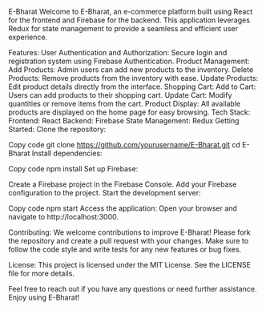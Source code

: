 
E-Bharat
Welcome to E-Bharat, an e-commerce platform built using React for the frontend and Firebase for the backend. This application leverages Redux for state management to provide a seamless and efficient user experience.

Features:
User Authentication and Authorization: Secure login and registration system using Firebase Authentication.
Product Management:
Add Products: Admin users can add new products to the inventory.
Delete Products: Remove products from the inventory with ease.
Update Products: Edit product details directly from the interface.
Shopping Cart:
Add to Cart: Users can add products to their shopping cart.
Update Cart: Modify quantities or remove items from the cart.
Product Display: All available products are displayed on the home page for easy browsing.
Tech Stack:
Frontend: React
Backend: Firebase
State Management: Redux
Getting Started:
Clone the repository:


Copy code
git clone https://github.com/yourusername/E-Bharat.git
cd E-Bharat
Install dependencies:


Copy code
npm install
Set up Firebase:

Create a Firebase project in the Firebase Console.
Add your Firebase configuration to the project.
Start the development server:


Copy code
npm start
Access the application:
Open your browser and navigate to http://localhost:3000.

Contributing:
We welcome contributions to improve E-Bharat! Please fork the repository and create a pull request with your changes. Make sure to follow the code style and write tests for any new features or bug fixes.

License:
This project is licensed under the MIT License. See the LICENSE file for more details.

Feel free to reach out if you have any questions or need further assistance. Enjoy using E-Bharat!
